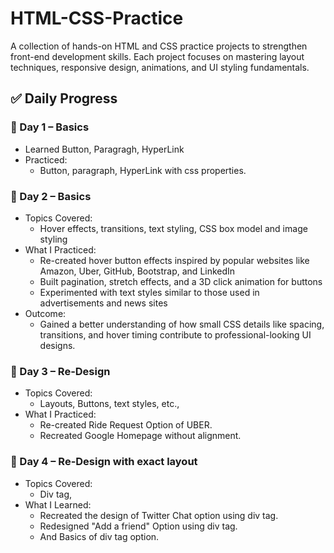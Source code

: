 # HTML-CSS-Practice
A collection of hands-on HTML and CSS practice projects to strengthen front-end development skills. Each project focuses on mastering layout techniques, responsive design, animations, and UI styling fundamentals.

## ✅ Daily Progress

### 📅 Day 1 – Basics
- Learned Button, Paragragh, HyperLink
- Practiced:
  - Button, paragraph, HyperLink with css properties.

### 📅 Day 2 – Basics
- Topics Covered:
  - Hover effects, transitions, text styling, CSS box model and image styling
- What I Practiced:
  - Re-created hover button effects inspired by popular websites like Amazon, Uber, GitHub, Bootstrap, and LinkedIn
  - Built pagination, stretch effects, and a 3D click animation for buttons
  - Experimented with text styles similar to those used in advertisements and news sites
- Outcome:
  - Gained a better understanding of how small CSS details like spacing, transitions, and hover timing contribute to professional-looking UI designs.

### 📅 Day 3 – Re-Design
- Topics Covered:
  - Layouts, Buttons, text styles, etc.,
- What I Practiced:
  - Re-created Ride Request Option of UBER.
  - Recreated Google Homepage without alignment.

### 📅 Day 4 – Re-Design with exact layout
- Topics Covered:
  - Div tag,
- What I Learned:
  - Recreated the design of Twitter Chat option using div tag.
  - Redesigned "Add a friend" Option using div tag.
  - And Basics of div tag option.

